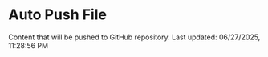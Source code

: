 # Auto Push File

Content that will be pushed to GitHub repository.
Last updated: 06/27/2025, 11:28:56 PM